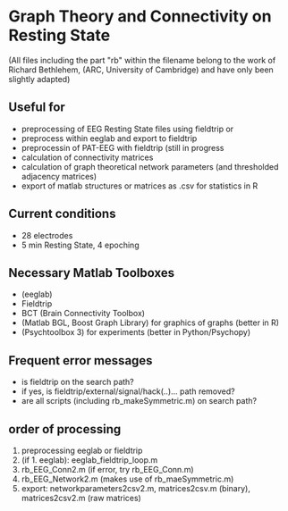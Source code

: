 # Graph Theory and Connectivity on Resting State
(All files including the  part "rb" within the filename belong to the work of Richard Bethlehem, 
(ARC, University of Cambridge) and have only been slightly adapted) 

## Useful for
* preprocessing of EEG Resting State files using fieldtrip 
or
* preprocess within eeglab and export to fieldtrip
* preprocessin of PAT-EEG with fieldtrip (still in progress
* calculation of connectivity matrices
* calculation of graph theoretical network parameters (and thresholded adjacency matrices)
* export of matlab structures or matrices as .csv for statistics in R

## Current conditions
* 28 electrodes
* 5 min Resting State, 4 epoching

## Necessary Matlab Toolboxes
* (eeglab)
* Fieldtrip
* BCT (Brain Connectivity Toolbox)
* (Matlab BGL, Boost Graph Library) for graphics of graphs (better in R)
* (Psychtoolbox 3) for experiments (better in Python/Psychopy)

## Frequent error messages
* is fieldtrip on the search path?
* if yes, is fieldtrip/external/signal/hack(..)... path removed? 
* are all scripts (including rb_makeSymmetric.m) on search path?

## order of processing

1. preprocessing eeglab or fieldtrip
2. (if 1. eeglab): eeglab_fieldtrip_loop.m
3. rb_EEG_Conn2.m (if error, try rb_EEG_Conn.m)
4. rb_EEG_Network2.m (makes use of rb_maeSymmetric.m)
5. export: networkparameters2csv2.m, matrices2csv.m (binary), matrices2csv2.m (raw matrices)



